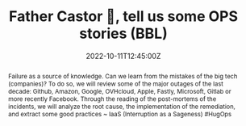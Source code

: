 ---
title: Father Castor 🐻, tell us some OPS stories (BBL)

event: BBL @ Worldline
event_url: https://worldline.com/

location: Online

summary: Following the latest IT incidents? What can we learn?
abstract: "Failure as a source of knowledge. Can we learn from the mistakes of the big tech (companies)?
To do so, we will review some of the major outages of the last decade: Github, Amazon, Google, OVHcloud, Apple, Fastly, Microsoft, Gitlab or more recently Facebook. Through the reading of the post-mortems of the incidents, we will analyze the root cause, the implementation of the remediation, and extract some good practices

~ IaaS (Interruption as a Sageness) #HugOps"

date: "2022-10-11T12:45:00Z"
date_end: "2022-10-11T14:00:00Z"
all_day: false

publishDate: "2022-09-20T00:00:00Z"

authors: [David Aparicio]
tags: [Brown Bag Lunch, Cloud, SRE, BBL, Meetup, Lunch & Learn]

featured: false

image:
  caption: 'Crédits: [**charlesdeluvio/unsplash**](https://unsplash.com/photos/wn7dOzUh3Rs)'
  #'Photo by [charlesdeluvio](https://unsplash.com/@charlesdeluvio) on [Unsplash](https://unsplash.com/photos/wn7dOzUh3Rs)'
  focal_point: Right

links:
- icon: comments
  icon_pack: fas
  name: Feedback
  url: https://s.42l.fr/worldbbl
url_code: ""
url_pdf: ""
url_slides: "talks/WorldlineBBL2022_PereCastor.pdf"
url_video: ""

slides: ""
projects: []
---